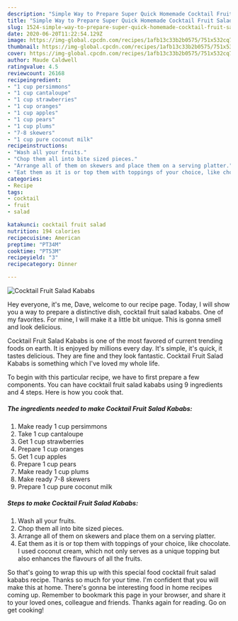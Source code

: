 ```yaml
---
description: "Simple Way to Prepare Super Quick Homemade Cocktail Fruit Salad Kababs"
title: "Simple Way to Prepare Super Quick Homemade Cocktail Fruit Salad Kababs"
slug: 1524-simple-way-to-prepare-super-quick-homemade-cocktail-fruit-salad-kababs
date: 2020-06-20T11:22:54.129Z
image: https://img-global.cpcdn.com/recipes/1afb13c33b2b0575/751x532cq70/cocktail-fruit-salad-kababs-recipe-main-photo.jpg
thumbnail: https://img-global.cpcdn.com/recipes/1afb13c33b2b0575/751x532cq70/cocktail-fruit-salad-kababs-recipe-main-photo.jpg
cover: https://img-global.cpcdn.com/recipes/1afb13c33b2b0575/751x532cq70/cocktail-fruit-salad-kababs-recipe-main-photo.jpg
author: Maude Caldwell
ratingvalue: 4.5
reviewcount: 26168
recipeingredient:
- "1 cup persimmons"
- "1 cup cantaloupe"
- "1 cup strawberries"
- "1 cup oranges"
- "1 cup apples"
- "1 cup pears"
- "1 cup plums"
- "7-8 skewers"
- "1 cup pure coconut milk"
recipeinstructions:
- "Wash all your fruits."
- "Chop them all into bite sized pieces."
- "Arrange all of them on skewers and place them on a serving platter."
- "Eat them as it is or top them with toppings of your choice, like chocolate. I used coconut cream, which not only serves as a unique topping but also enhances the flavours of all the fruits."
categories:
- Recipe
tags:
- cocktail
- fruit
- salad

katakunci: cocktail fruit salad 
nutrition: 194 calories
recipecuisine: American
preptime: "PT34M"
cooktime: "PT53M"
recipeyield: "3"
recipecategory: Dinner

---
```



![Cocktail Fruit Salad Kababs](https://img-global.cpcdn.com/recipes/1afb13c33b2b0575/751x532cq70/cocktail-fruit-salad-kababs-recipe-main-photo.jpg)

Hey everyone, it's me, Dave, welcome to our recipe page. Today, I will show you a way to prepare a distinctive dish, cocktail fruit salad kababs. One of my favorites. For mine, I will make it a little bit unique. This is gonna smell and look delicious.



Cocktail Fruit Salad Kababs is one of the most favored of current trending foods on earth. It is enjoyed by millions every day. It's simple, it's quick, it tastes delicious. They are fine and they look fantastic. Cocktail Fruit Salad Kababs is something which I've loved my whole life.


To begin with this particular recipe, we have to first prepare a few components. You can have cocktail fruit salad kababs using 9 ingredients and 4 steps. Here is how you cook that.

<!--inarticleads1-->

##### The ingredients needed to make Cocktail Fruit Salad Kababs:

1. Make ready 1 cup persimmons
1. Take 1 cup cantaloupe
1. Get 1 cup strawberries
1. Prepare 1 cup oranges
1. Get 1 cup apples
1. Prepare 1 cup pears
1. Make ready 1 cup plums
1. Make ready 7-8 skewers
1. Prepare 1 cup pure coconut milk




<!--inarticleads2-->

##### Steps to make Cocktail Fruit Salad Kababs:

1. Wash all your fruits.
1. Chop them all into bite sized pieces.
1. Arrange all of them on skewers and place them on a serving platter.
1. Eat them as it is or top them with toppings of your choice, like chocolate. I used coconut cream, which not only serves as a unique topping but also enhances the flavours of all the fruits.




So that's going to wrap this up with this special food cocktail fruit salad kababs recipe. Thanks so much for your time. I'm confident that you will make this at home. There's gonna be interesting food in home recipes coming up. Remember to bookmark this page in your browser, and share it to your loved ones, colleague and friends. Thanks again for reading. Go on get cooking!
